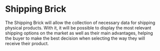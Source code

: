 # Shipping Brick

The Shipping Brick will allow the collection of  necessary data for shipping physical products. With it, it will be possible to display the most relevant shipping options on the market as well as their main advantages, helping the buyer to make the best decision when selecting the way they will receive their product.